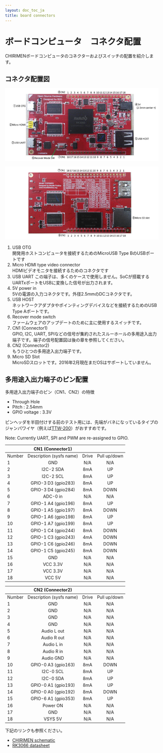 ```yaml
---
layout: doc_toc_ja
title: board connectors
---
```

# ボードコンピュータ　コネクタ配置
CHIRIMENボードコンピュータのコネクターおよびスイッチの配置を紹介します。

## コネクタ配置図

![chirimen_board_front](../images/chirimen_board_front.jpg) 

![chirimen_board_back](../images/chirimen_board_back.jpg) 

1. USB OTG  
開発用ホストコンピュータを接続するためのMicroUSB Type BのUSBポートです
1. Micro HDMI type video connector  
HDMIビデオモニタを接続するためのコネクタです
1. USB UART
この端子は、多くのケースで使用しません。SoCが搭載するUARTxポートをUSBに変換した信号が出力されます。
1. 5V power in  
5Vの電源の入力コネクタです。外径2.5mmのDCコネクタです。
1. USB HOST  
ネットワークアダプタやポインティングデバイスなどを接続するためのUSB Type Aポートです。
1. Recover mode switch  
ファームウェアのアップデートのために主に使用するスイッチです。
1. CN1 (Connector1)  
GPIO, I2C, UART, SPIなどの信号が集約されたスルーホールの多用途入出力端子です。端子の信号配置図は後の章を参照してください。
1. CN2  (Connector2)  
もうひとつの多用途入出力端子です。
1. Micro SD Slot  
MicroSDスロットです。2016年2月現在まだOSはサポートしていません。

## 多用途入出力端子のピン配置
多用途入出力端子のピン（CN1、CN2）の特徴
- Through Hole
- Pitch : 2.54mm
- GPIO voltage : 3.3V

ピンヘッダを半田付けする前のテスト用には、先端がバネになっているタイプのジャンパワイヤ（例えば[TTW-200](https://www.amazon.co.jp/%E3%82%B5%E3%83%B3%E3%83%8F%E3%83%A4%E3%83%88-TTW-200-%E3%82%B9%E3%83%AB%E3%83%9B%E3%83%BC%E3%83%AB%E7%94%A8%E3%83%86%E3%82%B9%E3%83%88%E3%83%AF%E3%82%A4%E3%83%A4/dp/B00J7LFHVU)）がおすすめです。

Note: Currently UART, SPI and PWM are re-assigned to GPIO.

||CN1 (Connector1)|||
|------------|:--:|:----------------:|:----------------:|
|Number|Description (sysfs name)|Drive|Pull up/down|
|1|GND|N/A|N/A|
|2|I2C-2 SDA|8mA|UP|
|3|I2C-2 SCL|8mA|UP|
|4|GPIO-3 D3 (gpio283)|8mA|UP|
|5|GPIO-3 D4 (gpio284)|8mA|DOWN|
|6|ADC-0 in|N/A|N/A|
|7|GPIO-1 A4 (gpio196)|8mA|UP|
|8|GPIO-1 A5 (gpio197)|8mA|DOWN|
|9|GPIO-1 A6 (gpio198)|8mA|UP|
|10|GPIO-1 A7 (gpio199)|8mA|UP|
|11|GPIO-1 C4 (gpio244)|8mA|DOWN|
|12|GPIO-1 C3 (gpio243)|4mA|DOWN|
|13|GPIO-1 C6 (gpio246)|8mA|DOWN|
|14|GPIO-1 C5 (gpio245)|8mA|DOWN|
|15|GND|N/A|N/A|
|16|VCC 3.3V|N/A|N/A|
|17|VCC 3.3V|N/A|N/A|
|18|VCC 5V|N/A|N/A|

||CN2 (Connector2)|||
|------------|:--:|:--:|:----------------:|
|Number|Description (sysfs name)|Drive|Pull up/down|
|1|GND|N/A|N/A|
|2|GND|N/A|N/A|
|3|GND|N/A|N/A|
|4|GND|N/A|N/A|
|5|Audio L out|N/A|N/A|
|6|Audio R out|N/A|N/A|
|7|Audio L in|N/A|N/A|
|8|Audio R in|N/A|N/A|
|9|Audio GND|N/A|N/A|
|10|GPIO-0 A3 (gpio163)|8mA|DOWN|
|11|I2C-0 SCL|8mA|UP|
|12|I2C-0 SDA|8mA|UP|
|13|GPIO-0 A1 (gpio193)|8mA|UP|
|14|GPIO-0 A0 (gpio192)|8mA|DOWN|
|15|GPIO-6 A1 (gpio353)|8mA|UP|
|16|Power ON|N/A|N/A|
|17|GND|N/A|N/A|
|18|VSYS 5V|N/A|N/A|

下記のリンクも参照ください。
- [CHIRIMEN schematic](https://github.com/chirimen-oh/release/blob/master/hardware/CMN2015-1_schematic.pdf)
- [RK3066 datasheet](http://rockchip.fr/RK3066%20datasheet%20V1.0.pdf)


<!-- (ORIGINAL) 
||CN1 (Connector1)| |CN2 (Connector2)|
|------------|:--:|:----------:|:----------------:|
|Number|Description| |Description
|1|GND| |GND|
|2|I2C-2 SDA| |GND|
|3|I2C-2 SCL| |GND|
|4|UART-3 RX| |GND|
|5|UART-3 TX| |Audio L out|
|6|ADC-0 in| |Audio R out|
|7|SPI-0 CS| |Audio L in|
|8|SPI-0 CLK| |Audio R in|
|9|SPI-0 RX| |Audio GND|
|10|SPI-0 TX| |PWM-0|
|11|SPI-1 CS| |I2C-0 SCL|
|12|SPI-1 CLK| |I2C-0 SDA|
|13|SPI-1 RX| |UART-0 TX|
|14|SPI-1 TX| |UART-0 RX|
|15|GND| |GPIO-6 A1|
|16|VCC 3.3V| |Power ON|
|17|VCC 3.3V| |GND|
|18|VCC 5V| |VSYS 5V|
-->
